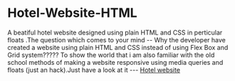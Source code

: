# Hotel-Website-HTML

A beatiful hotel website designed using plain HTML and CSS in perticular floats .The question which comes to your mind -- Why the developer have created a website using plain HTML and CSS instead of using Flex Box and Grid system????? To show the world that i am also familiar with the old school methods of making a website responsive using media queries and floats (just an hack).Just have a look at it --- [Hotel website](http://youthful-varahamihira-93afab.netlify.app)
